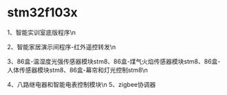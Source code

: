 # stm32f103x

1、智能实训室底版程序\n





2、智能家居演示间程序-红外遥控转发\n





3、86盒-温湿度光强传感器模块stm8、86盒-煤气火焰传感器模块stm8、86盒-人体传感器模块stm8、86盒-幕帘和灯光控制stm8\n


4、八路继电器和智能电表控制模块\n
5、zigbee协调器